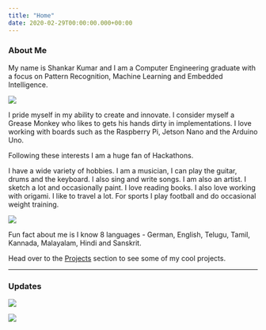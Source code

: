 ```yaml
---
title: "Home"
date: 2020-02-29T00:00:00.000+00:00
---
```


### About Me

My name is Shankar Kumar and I am a Computer Engineering graduate with a focus on Pattern Recognition, Machine Learning and Embedded Intelligence.  

![](/myphoto.png)

I pride myself in my ability to create and innovate. I consider myself a Grease Monkey who likes to gets his hands dirty in implementations. I love working with boards such as the Raspberry Pi, Jetson Nano and the Arduino Uno. 

Following these interests I am a huge fan of Hackathons.

I have a wide variety of hobbies. I am a musician, I can play the guitar, drums and the keyboard. I also sing and write songs. I am also an artist. I sketch a lot and occasionally paint. I love reading books. I also love working with origami. I like to travel a lot. For sports I play football and do occasional weight training. 

![](/images/combine.png)

Fun fact about me is I know 8 languages - German, English, Telugu, Tamil, Kannada, Malayalam, Hindi and Sanskrit.

Head over to the [Projects](/posts/intro_projects) section to see some of my cool projects.  

---

### Updates

![](/images/nasa.png)


![](/images/nvidia.png)
